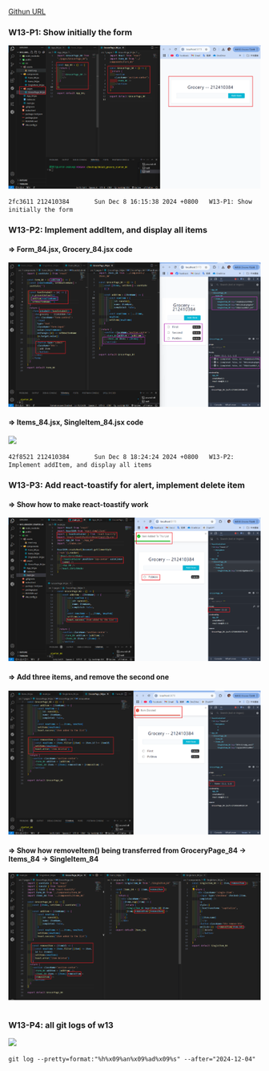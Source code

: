 [Githun URL](https://github.com/kupowen/1131-wp1-demo-84)

### W13-P1: Show initially the form

![](w13-p1.png)

```
2fc3611 212410384       Sun Dec 8 16:15:38 2024 +0800   W13-P1: Show initially the form
```

### W13-P2: Implement addItem, and display all items

#### => Form_84.jsx, Grocery_84.jsx code

![](w13-p2-1.png)

#### => Items_84.jsx, SingleItem_84.jsx code

![](w13-2-2.png)

```
42f8521 212410384       Sun Dec 8 18:24:24 2024 +0800   W13-P2: Implement addItem, and display all items
```

### W13-P3: Add react-toastify for alert, implement delete item

#### => Show how to make react-toastify work

![](w13-p3-1.png)

#### => Add three items, and remove the second one

![](w13-p3-2.png)

#### => Show how removeItem() being transferred from GroceryPage_84 -> Items_84 -> SingleItem_84

![](w13-p3-3.png)

```

```

### W13-P4: all git logs of w13

![](w13-p4.png)

```
git log --pretty=format:"%h%x09%an%x09%ad%x09%s" --after="2024-12-04"

```